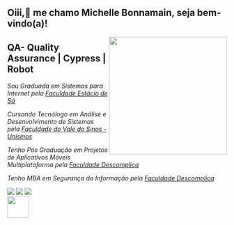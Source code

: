 ## Oiii,👋 me chamo Michelle Bonnamain, seja bem-vindo(a)! 

<img align='right' src="https://media.giphy.com/media/dsdKSJjWGaWZw8tgTo/giphy.gif" width="270">

## QA- Quality Assurance | Cypress | Robot


<p> <em>Sou Graduada em Sistemas para Internet pela <a href="https://estacio.br/">Faculdade Estácio de Sá</a><br />
<p> <em>Cursando Tecnólogo em Análise e Desenvolvimento de Sistemas pela <a href="https://unisinos.br/">Faculdade do Vale do Sinos - Unisinos</a><br />
<p> <em>Tenho Pós Graduação em Projetos de Aplicativos Móveis Multiplataforma pela <a href="https://descomplica.br/">Faculdade Descomplica</a><br />
<p><em>Tenho MBA em Segurança da Informação pela <a href="https://descomplica.br/">Faculdade Descomplica</a><br />
</p>
  
<div> 
  <a href="https://instagram.com/mibonnamain" target="_blank"><img src="https://img.shields.io/badge/-Instagram-%23E4405F?style=for-the-badge&logo=instagram&logoColor=white" target="_blank"></a>
  <a href = "mailto:michellebonnamainqa@gmail.com"><img src="https://img.shields.io/badge/-Gmail-%23333?style=for-the-badge&logo=gmail&logoColor=white" target="_blank"></a>
  <a href="https://www.linkedin.com/in/michelle-bonnamain/" target="_blank"><img src="https://img.shields.io/badge/-LinkedIn-%230077B5?style=for-the-badge&logo=linkedin&logoColor=white" target="_blank"></a>  
</div>
  
<img src="https://media.giphy.com/media/VgCDAzcKvsR6OM0uWg/giphy.gif" width="50">


